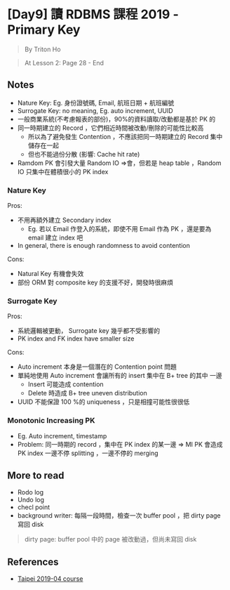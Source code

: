 # [Day9] 讀 RDBMS 課程 2019 - Primary Key

> By Triton Ho

> At Lesson 2: Page 28 - End

## Notes

- Nature Key: Eg. 身份證號碼, Email, 航班日期 + 航班編號
- Surrogate Key: no meaning, Eg. auto increment, UUID
- 一般商業系統(不考慮報表的部份)，90%的資料讀取/改動都是基於 PK 的
- 同一時期建立的 Record ，它們相近時間被改動/刪除的可能性比較高
    - 所以為了避免發生 Contention ，不應該把同一時期建立的 Record 集中儲存在一起
    - 但也不能過份分散 (影響: Cache hit rate)
- Ramdom PK 會引發大量 Random IO =>會，但若是 heap table ，Random IO 只集中在體積很小的 PK index

### Nature Key

Pros:

- 不用再額外建立 Secondary index
    - Eg. 若以 Email 作登入的系統，即使不用 Email 作為 PK ，還是要為 email 建立 index 吧
- In general, there is enough randomness to avoid contention

Cons:

- Natural Key 有機會失效
- 部份 ORM 對 composite key 的支援不好，開發時很麻煩

### Surrogate Key

Pros:

- 系統邏輯被更動， Surrogate key 幾乎都不受影響的
- PK index and FK index have smaller size

Cons:

- Auto increment 本身是一個潛在的 Contention point 問題
- 單純地使用 Auto increment 會讓所有的 insert 集中在 B+ tree 的其中 一邊
    - Insert 可能造成 contention
    - Delete 時造成 B+ tree uneven distribution
- UUID 不能保證 100 %的 uniqueness ，只是相撞可能性很很低

### Monotonic Increasing PK

- Eg. Auto increment, timestamp
- Problem: 同一時期的 record ，集中在 PK index 的某一邊 => MI PK 會造成 PK index 一邊不停 splitting ，一邊不停的 merging

## More to read

- Rodo log
- Undo log
- checl point
- background writer: 每隔一段時間，檢查一次 buffer pool ，把 dirty page 寫回 disk

> dirty page: buffer pool 中的 page 被改動過，但尚未寫回 disk

## References

- [Taipei 2019-04 course](https://github.com/TritonHo/slides/tree/master/Taipei%202019-04%20course)
